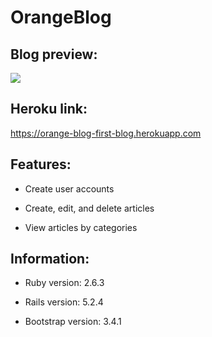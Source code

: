 # OrangeBlog

## Blog preview:

![](app/assets/images/preview.jpg)

## Heroku link:
https://orange-blog-first-blog.herokuapp.com

## Features:

* Create user accounts

* Create, edit, and delete articles

* View articles by categories

## Information:

* Ruby version: 2.6.3

* Rails version: 5.2.4

* Bootstrap version: 3.4.1
